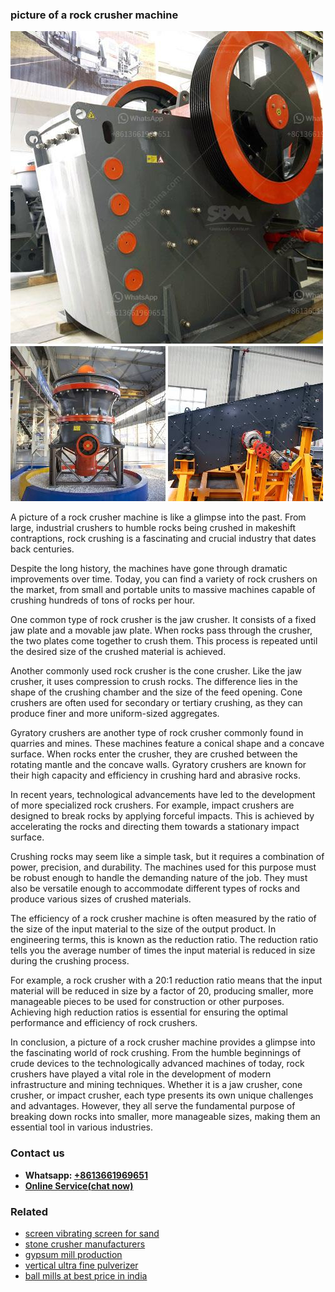 <h3>picture of a rock crusher machine</h3><img src='1702950284.jpg' alt=''><p>A picture of a rock crusher machine is like a glimpse into the past. From large, industrial crushers to humble rocks being crushed in makeshift contraptions, rock crushing is a fascinating and crucial industry that dates back centuries.</p><p>Despite the long history, the machines have gone through dramatic improvements over time. Today, you can find a variety of rock crushers on the market, from small and portable units to massive machines capable of crushing hundreds of tons of rocks per hour.</p><p>One common type of rock crusher is the jaw crusher. It consists of a fixed jaw plate and a movable jaw plate. When rocks pass through the crusher, the two plates come together to crush them. This process is repeated until the desired size of the crushed material is achieved.</p><p>Another commonly used rock crusher is the cone crusher. Like the jaw crusher, it uses compression to crush rocks. The difference lies in the shape of the crushing chamber and the size of the feed opening. Cone crushers are often used for secondary or tertiary crushing, as they can produce finer and more uniform-sized aggregates.</p><p>Gyratory crushers are another type of rock crusher commonly found in quarries and mines. These machines feature a conical shape and a concave surface. When rocks enter the crusher, they are crushed between the rotating mantle and the concave walls. Gyratory crushers are known for their high capacity and efficiency in crushing hard and abrasive rocks.</p><p>In recent years, technological advancements have led to the development of more specialized rock crushers. For example, impact crushers are designed to break rocks by applying forceful impacts. This is achieved by accelerating the rocks and directing them towards a stationary impact surface.</p><p>Crushing rocks may seem like a simple task, but it requires a combination of power, precision, and durability. The machines used for this purpose must be robust enough to handle the demanding nature of the job. They must also be versatile enough to accommodate different types of rocks and produce various sizes of crushed materials.</p><p>The efficiency of a rock crusher machine is often measured by the ratio of the size of the input material to the size of the output product. In engineering terms, this is known as the reduction ratio. The reduction ratio tells you the average number of times the input material is reduced in size during the crushing process.</p><p>For example, a rock crusher with a 20:1 reduction ratio means that the input material will be reduced in size by a factor of 20, producing smaller, more manageable pieces to be used for construction or other purposes. Achieving high reduction ratios is essential for ensuring the optimal performance and efficiency of rock crushers.</p><p>In conclusion, a picture of a rock crusher machine provides a glimpse into the fascinating world of rock crushing. From the humble beginnings of crude devices to the technologically advanced machines of today, rock crushers have played a vital role in the development of modern infrastructure and mining techniques. Whether it is a jaw crusher, cone crusher, or impact crusher, each type presents its own unique challenges and advantages. However, they all serve the fundamental purpose of breaking down rocks into smaller, more manageable sizes, making them an essential tool in various industries.</p><h3>Contact us</h3><ul><li><strong>Whatsapp:&nbsp;<a href="https://wa.me/8613661969651">+8613661969651</a></strong></li><li><a href="https://swt.shibang-china.com/?git&amp;zhl&amp;picture of a rock crusher machine"><strong>Online Service(chat now)</strong></a></li></ul><h3>Related</h3><ul><li><a href='screen vibrating screen for sand.md'>screen vibrating screen for sand</a></li><li><a href='stone crusher manufacturers.md'>stone crusher manufacturers</a></li><li><a href='gypsum mill production.md'>gypsum mill production</a></li><li><a href='vertical ultra fine pulverizer.md'>vertical ultra fine pulverizer</a></li><li><a href='ball mills at best price in india.md'>ball mills at best price in india</a></li></ul>